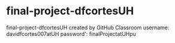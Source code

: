 # final-project-dfcortesUH
final-project-dfcortesUH created by GitHub Classroom
username: davidfcortes007atUH
password': finalProjectatUHpu
